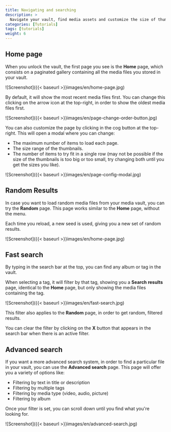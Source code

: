 ```yaml
---
title: Navigating and searching
description: >
  Navigate your vault, find media assets and customize the size of thumbnails.
categories: [Tutorials]
tags: [tutorials]
weight: 6
---
```


## Home page

When you unlock the vault, the first page you see is the **Home** page, which consists on a paginated gallery containing all the media files you stored in your vault.

![Screenshot]({{< baseurl >}}images/en/home-page.jpg)

By default, it will show the most recent media files first. You can change this clicking on the arrow icon at the top-right, in order to show the oldest media files first.

![Screenshot]({{< baseurl >}}images/en/page-change-order-button.jpg)

You can also customize the page by clicking in the cog button at the top-right. This will open a modal where you can change:

 - The maximum number of items to load each page.
 - The size range of the thumbnails.
 - The number of items to try fit in a single row (may not be possible if the size of the thumbnails is too big or too small, try changing both until you get the sizes you like).

![Screenshot]({{< baseurl >}}images/en/page-config-modal.jpg)

## Random Results

In case you want to load random media files from your media vault, you can try the **Random** page. This page works similar to the **Home** page, without the menu.

Each time you reload, a new seed is used, giving you a new set of random results.

![Screenshot]({{< baseurl >}}images/en/home-page.jpg)

## Fast search

By typing in the search bar at the top, you can find any album or tag in the vault.

When selecting a tag, it will filter by that tag, showing you a **Search results** page, identical to the **Home** page, but only showing the media files containing the tag.

![Screenshot]({{< baseurl >}}images/en/fast-search.jpg)

This filter also applies to the **Random** page, in order to get random, filtered results.

You can clear the filter by clicking on the **X** button that appears in the search bar when there is an active filter.

## Advanced search

If you want a more advanced search system, in order to find a particular file in your vault, you can use the **Advanced search** page. This page will offer you a variety of options like:

 - Filtering by text in title or description
 - Filtering by multiple tags
 - Filtering by media type (video, audio, picture)
 - Filtering by album

Once your filter is set, you can scroll down until you find what you're looking for.

![Screenshot]({{< baseurl >}}images/en/advanced-search.jpg)

